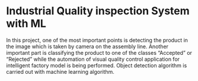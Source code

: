 # Industrial Quality inspection System with ML

In this project, one of the most important points is detecting the product in the image which is taken by camera on the assembly line. Another important part is classifying the product to one of the classes “Accepted” or “Rejected” while the automation of visual quality control application for intelligent factory model is being performed. Object detection algorithm is carried out with machine learning algorithm. 
